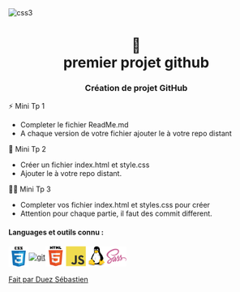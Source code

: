 <img src=https://scholarfab.com/wp-content/themes/aden/dist/img/fixed-logo.svg alt="css3" width="200" height="50"/> 
<h1 align="center">👋<br>premier projet github
</h1>
<h3 align="center">Création de projet GitHub</h3>
⚡ Mini Tp 1

- Completer le fichier ReadMe.md
- A chaque version de votre fichier ajouter le à votre repo distant

🔭 Mini Tp 2

- Créer un fichier index.html et style.css
- Ajouter le à votre repo distant.

👨‍💻 Mini Tp 3

- Completer vos fichier index.html et styles.css pour créer
- Attention pour chaque partie, il faut des commit different.

<h4 align="left">Languages et outils connu :</h4>
<p align="left" style="display: flex; align-items:center; flex-wrap: wrap;"> 
<img src="https://raw.githubusercontent.com/devicons/devicon/master/icons/css3/css3-original-wordmark.svg" alt="css3" width="40" height="40"/> </a>
<a href="https://expressjs.com" target="_blank" rel="noreferrer">
<img src="https://www.vectorlogo.zone/logos/git-scm/git-scm-icon.svg" alt="git" width="40" height="40"/> </a> <a href="https://www.w3.org/html/" target="_blank" rel="noreferrer">
<img src="https://raw.githubusercontent.com/devicons/devicon/master/icons/html5/html5-original-wordmark.svg" alt="html5" width="40" height="40"/> </a> <a href="https://developer.mozilla.org/en-US/docs/Web/JavaScript" target="_blank" rel="noreferrer"> 
<img src="https://raw.githubusercontent.com/devicons/devicon/master/icons/javascript/javascript-original.svg" alt="javascript" width="40" height="40"/> </a> <a href="https://www.linux.org/" target="_blank" rel="noreferrer">
<img src="https://raw.githubusercontent.com/devicons/devicon/master/icons/linux/linux-original.svg" alt="linux" width="40" height="40"/> </a> <a href="https://www.mongodb.com/" target="_blank" rel="noreferrer">
<img src="https://raw.githubusercontent.com/devicons/devicon/master/icons/sass/sass-original.svg" alt="sass" width="40" height="40"/> </a> <a href="https://svelte.dev" target="_blank" rel="noreferrer">

Fait par Duez Sébastien
